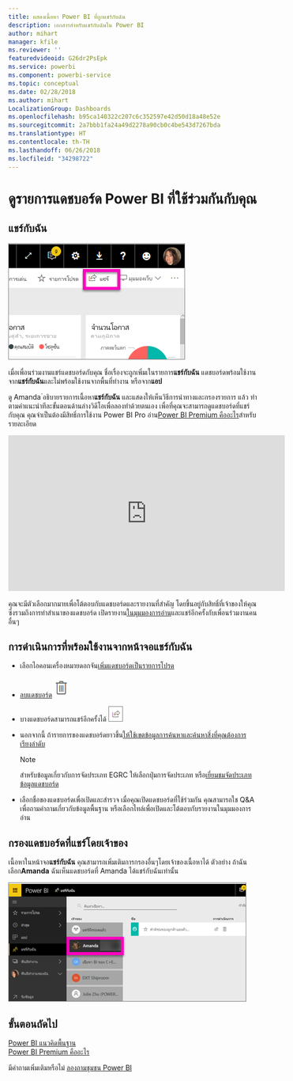 ```yaml
---
title: แสดงเนื้อหา Power BI ที่ถูกแชร์กับฉัน
description: เอกสารสำหรับแชร์กับฉันใน Power BI
author: mihart
manager: kfile
ms.reviewer: ''
featuredvideoid: G26dr2PsEpk
ms.service: powerbi
ms.component: powerbi-service
ms.topic: conceptual
ms.date: 02/28/2018
ms.author: mihart
LocalizationGroup: Dashboards
ms.openlocfilehash: b95ca140322c207c6c352597e42d50d18a48e52e
ms.sourcegitcommit: 2a7bbb1fa24a49d2278a90cb0c4be543d7267bda
ms.translationtype: HT
ms.contentlocale: th-TH
ms.lasthandoff: 06/26/2018
ms.locfileid: "34298722"
---
```

# <a name="display-the-power-bi-dashboards-that-have-been-shared-with-me"></a>ดูรายการแดชบอร์ด Power BI ที่ใช้ร่วมกันกับคุณ
## <a name="shared-with-me"></a>แชร์กับฉัน
![ไอคอนแชร์](media/service-shared-with-me/power-bi-share-dash.png)

เมื่อเพื่อนร่วมงานแชร์แดชบอร์ดกับคุณ ชื่อเรื่องจะถูกเพิ่มเในรายการ**แชร์กับฉัน** แดชบอร์ดพร้อมใช้งานจาก**แชร์กับฉัน**และไม่พร้อมใช้งานจากพื้นที่ทำงาน หรือจาก**แอป**

ดู Amanda ่อธิบายรายการเนื้อหา**แชร์กับฉัน** และแสดงให้เห็นวิธีการนำทางและกรองรายการ แล้ว ทำตามคำแนะนำทีละขั้นตอนด้านล่างวิดีโอเพื่อลองทำด้วยตนเอง เพื่อที่คุณจะสามารถดูแดชบอร์ดที่แชร์กับคุณ คุณจำเป็นต้องมีสิทธิ์การใช้งาน Power BI Pro อ่าน[Power BI Premium คืออะไร](service-premium.md)สำหรับรายละเอียด

<iframe width="560" height="315" src="https://www.youtube.com/embed/G26dr2PsEpk" frameborder="0" allowfullscreen></iframe>

คุณจะมีตัวเลือกมากมายเพื่อโต้ตอบกับแดชบอร์ดและรายงานที่สำคัญ โดยขึ้นอยู่กับสิทธิ์ที่เจ้าของให้คุณ ซึ่งรวมถึงการทำสำเนาของแดชบอร์ด เปิดรายงาน[ในมุมมองการอ่าน](service-reading-view-and-editing-view.md)และแชร์อีกครั้งกับเพื่อนร่วมงานคนอื่นๆ

## <a name="actions-available-from-the-shared-with-me-screen"></a>การดำเนินการที่พร้อมใช้งานจากหน้าจอ**แชร์กับฉัน**
* เลือกไอคอนเครื่องหมายดอกจัน[เพิ่มแดชบอร์ดเป็นรายการโปรด](service-dashboard-favorite.md)
* [ลบแดชบอร์ด](service-delete.md)![ไอคอนถังขยะ ](media/service-shared-with-me/power-bi-delete-icon.png)
* บางแดชบอร์ดสามารถแชร์อีกครั้งได้  ![ไอคอนแชร์](media/service-shared-with-me/power-bi-share-icon-new.png)
* นอกจากนี้ ถ้ารายการของแดชบอร์ดยาวขึ้น[ให้ใช้เขตข้อมูลการค้นหาและค้นหาสิ่งที่คุณต้องการเรียงลำดับ](service-navigation-search-filter-sort.md)
  
  > [!NOTE]
  > สำหรับข้อมูลเกี่ยวกับการจัดประเภท EGRC ให้เลือกปุ่มการจัดประเภท หรือ[เยี่ยมชมจัดประเภทข้อมูลแดชบอร์ด](service-data-classification.md)
  > 
  > 
* เลือกชื่อของแดชบอร์ดเพื่อเปิดและสำรวจ เมื่อคุณเปิดแดชบอร์ดที่ใช้ร่วมกัน คุณสามารถใช Q&A เพื่อถามคำถามเกี่ยวกับข้อมูลพื้นฐาน หรือเลือกไทล์เพื่อเปิดและโต้ตอบกับรายงานในมุมมองการอ่าน

## <a name="filter-shared-dashboards-by-owner"></a>กรองแดชบอร์ดที่แชร์โดยเจ้าของ
เนื้อหาในหน้าจอ**แชร์กับฉัน** คุณสามารถเพิ่มเติมการกรองอื่นๆโดยเจ้าของเนื้อหาได้ ตัวอย่าง ถ้าฉันเลือก**Amanda** ฉันเห็นแดชบอร์ดที่ Amanda ได้แชร์กับฉันเท่านั้น

![แดชบอร์ดที่ถูกกรองโดยเจ้าของ](media/service-shared-with-me/power-bi-owner.png)

## <a name="next-steps"></a>ขั้นตอนถัดไป
[Power BI แนวคิดพื้นฐาน](service-basic-concepts.md)  
[Power BI Premium คืออะไร](service-premium.md)  

มีคำถามเพิ่มเติมหรือไม่ [ลองถามชุมชน Power BI](http://community.powerbi.com/)

